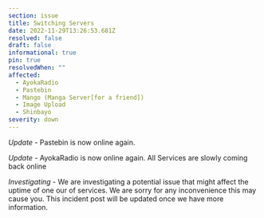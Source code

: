 ```yaml
---
section: issue
title: Switching Servers
date: 2022-11-29T13:26:53.681Z
resolved: false
draft: false
informational: true
pin: true
resolvedWhen: ""
affected:
  - AyokaRadio
  - Pastebin
  - Mango (Manga Server[for a friend])
  - Image Upload
  - Shinbayo
severity: down
---
```

*Update* - Pastebin is now online again.

*Update* - AyokaRadio is now online again. All Services are slowly coming back online

*Investigating* - We are investigating a potential issue that might affect the uptime of one our of services. We are sorry for any inconvenience this may cause you. This incident post will be updated once we have more information.
